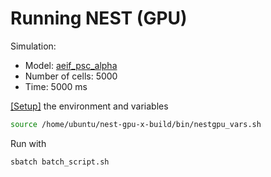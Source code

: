 # Running NEST (GPU)

Simulation:
- Model: [aeif_psc_alpha](https://nest-gpu.readthedocs.io/en/latest/models/index.html)
- Number of cells: 5000
- Time: 5000 ms

[[Setup]](https://github.com/raopr/neuroscience-on-FABRIC/issues/6#issuecomment-1750145807) the environment and variables
```bash
source /home/ubuntu/nest-gpu-x-build/bin/nestgpu_vars.sh
```

Run with
```bash
sbatch batch_script.sh
```

